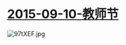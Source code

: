  # [2015-09-10-教师节](http://www.bilibili.com/topic/825.html )
 ![97tXEF.jpg](https://s1.ax1x.com/2018/03/21/97tXEF.jpg)